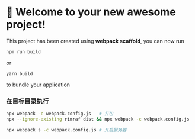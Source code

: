 # 🚀 Welcome to your new awesome project!

This project has been created using **webpack scaffold**, you can now run

```
npm run build
```

or

```
yarn build
```

to bundle your application

### 在目标目录执行
```bash
npx webpack -c webpack.config.js   # 打包
npx --ignore-existing rimraf dist && npx webpack -c webpack.config.js   # 打包

npx webpack s -c webpack.config.js # 开启服务器
```
